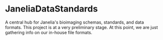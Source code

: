 # JaneliaDataStandards
A central hub for Janelia's bioimaging schemas, standards, and data formats.
This project is at a very preliminary stage.
At this point, we are just gathering info on our in-house file formats.
